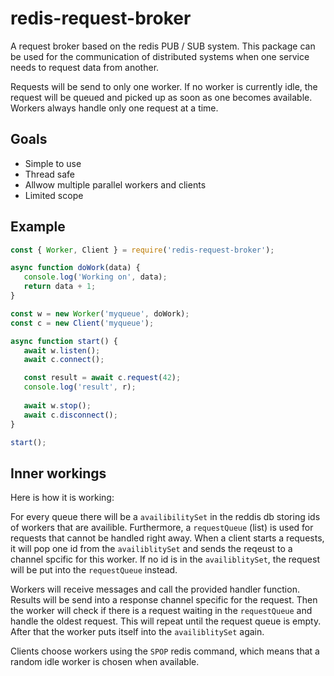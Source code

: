 # redis-request-broker
A request broker based on the redis PUB / SUB system. This package can be used for the communication of distributed
systems when one service needs to request data from another.

Requests will be send to only one worker. If no worker is currently idle, the request will be queued and picked up
as soon as one becomes available. Workers always handle only one request at a time.

## Goals

 - Simple to use
 - Thread safe 
 - Allwow multiple parallel workers and clients
 - Limited scope
 
## Example
 
 ```js
const { Worker, Client } = require('redis-request-broker');

async function doWork(data) {
    console.log('Working on', data);
    return data + 1;
}

const w = new Worker('myqueue', doWork);
const c = new Client('myqueue');

async function start() {
    await w.listen();
    await c.connect();

    const result = await c.request(42);
    console.log('result', r);
    
    await w.stop();
    await c.disconnect();
}

start();
```

## Inner workings

Here is how it is working:

For every queue there will be a `availibilitySet` in the reddis db storing ids of workers that are availible.  Furthermore, a `requestQueue` (list) is used for requests that cannot be handled right away. When a client starts a requests, it will pop one id from the `availiblitySet` and sends the reqeust to a channel spcific for this worker. If no id is in the `availiblitySet`, the request will be put into the `requestQueue` instead.
 
Workers will receive messages and call the provided handler function. Results will be send into a response channel specific for the request. Then the worker will check if there is a request waiting in the `requestQueue` and handle the oldest request. This will repeat until the request queue is empty. After that the worker puts itself into the `availiblitySet` again.

Clients choose workers using the `SPOP` redis command, which means that a random idle worker is chosen when available.
